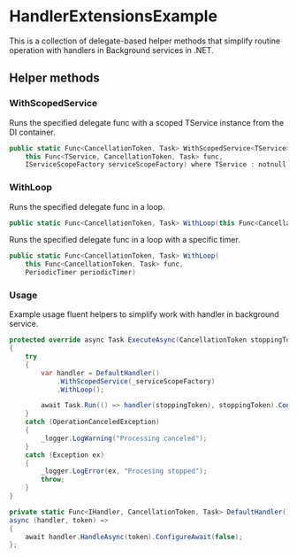 # HandlerExtensionsExample

This is a collection of delegate-based helper methods that simplify routine operation with handlers in Background services in .NET.

## Helper methods

### WithScopedService
Runs the specified delegate func with a scoped TService instance from the DI container.

```C#
public static Func<CancellationToken, Task> WithScopedService<TService>(
    this Func<TService, CancellationToken, Task> func,
    IServiceScopeFactory serviceScopeFactory) where TService : notnull
```

### WithLoop
Runs the specified delegate func in a loop.

```C#
public static Func<CancellationToken, Task> WithLoop(this Func<CancellationToken, Task> func)
```

Runs the specified delegate func in a loop with a specific timer.

```C#
public static Func<CancellationToken, Task> WithLoop(
    this Func<CancellationToken, Task> func,
    PeriodicTimer periodicTimer)
```

### Usage
Example usage fluent helpers to simplify work with handler in background service.

```C#
protected override async Task ExecuteAsync(CancellationToken stoppingToken)
{
    try
    {
        var handler = DefaultHandler()
            .WithScopedService(_serviceScopeFactory)
            .WithLoop();

        await Task.Run(() => handler(stoppingToken), stoppingToken).ConfigureAwait(false);
    }
    catch (OperationCanceledException)
    {
        _logger.LogWarning("Processing canceled");
    }
    catch (Exception ex)
    {
        _logger.LogError(ex, "Procesing stopped");
        throw;
    }
}

private static Func<IHandler, CancellationToken, Task> DefaultHandler() =>
async (handler, token) =>
{
    await handler.HandleAsync(token).ConfigureAwait(false);
};
```
